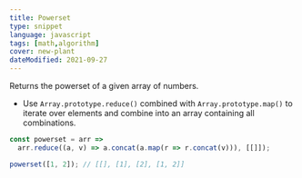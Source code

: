 ```yaml
---
title: Powerset
type: snippet
language: javascript
tags: [math,algorithm]
cover: new-plant
dateModified: 2021-09-27
---
```


Returns the powerset of a given array of numbers.

- Use `Array.prototype.reduce()` combined with `Array.prototype.map()` to iterate over elements and combine into an array containing all combinations.

```js
const powerset = arr =>
  arr.reduce((a, v) => a.concat(a.map(r => r.concat(v))), [[]]);
```

```js
powerset([1, 2]); // [[], [1], [2], [1, 2]]
```
